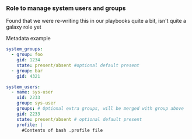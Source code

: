 ### Role to manage system users and groups

Found that we were re-writing this in our playbooks quite a bit, isn't quite a galaxy role yet


Metadata example
```yaml
system_groups:
  - group: foo
    gid: 1234
    state: present/absent #optional default present
  - group: bar
    gid: 4321

system_users:
  - name: sys-user
    uid: 2233
    group: sys-user
    groups: # Optional extra groups, will be merged with group above
    gid: 2233
    state: present/absent # optional default present
    profile: |
      #Contents of bash .profile file
```